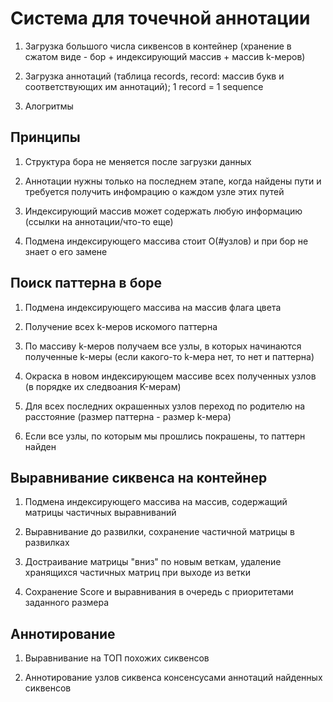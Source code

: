 Система для точечной аннотации
==============================


1. Загрузка большого числа сиквенсов в контейнер (хранение в сжатом виде - бор + индексирующий массив + массив k-меров)

2. Загрузка аннотаций (таблица records, record: массив букв и соответствующих им аннотаций); 1 record = 1 sequence

3. Алогритмы


Принципы
--------

1. Структура бора не меняется после загрузки данных

2. Аннотации нужны только на последнем этапе, когда найдены пути и требуется получить инфомрацию о каждом узле этих путей

3. Индексирующий массив может содержать любую информацию (ссылки на аннотации/что-то еще)

4. Подмена индексирующего массива стоит О(#узлов) и при бор не знает о его замене


Поиск паттерна в боре
---------------------

1. Подмена индексирующего массива на массив флага цвета

2. Получение всех k-меров искомого паттерна

3. По массиву k-меров получаем все узлы, в которых начинаются полученные k-меры (если какого-то k-мера нет, то нет и паттерна)

4. Окраска в новом индексирующем массиве всех полученных узлов (в порядке их следвоания K-мерам)

5. Для всех последних окрашенных узлов переход по родителю на расстояние (размер паттерна - размер k-мера)

6. Если все узлы, по которым мы прошлись покрашены, то паттерн найден


Выравнивание сиквенса на контейнер
----------------------------------

1. Подмена индексирующего массива на массив, содержащий матрицы частичных выравниваний

2. Выравнивание до развилки, сохранение частичной матрицы в развилках

3. Достраивание матрицы "вниз" по новым веткам, удаление хранящихся частичных матриц при выходе из ветки

4. Сохранение Score и выравнивания в очередь с приоритетами заданного размера


Аннотирование
-------------

1. Выравнивание на ТОП похожих сиквенсов

2. Аннотирование узлов сиквенса консенсусами аннотаций найденных сиквенсов
